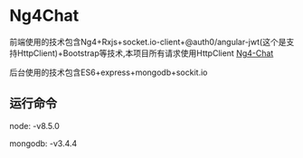 # Ng4Chat

前端使用的技术包含Ng4+Rxjs+socket.io-client+@auth0/angular-jwt(这个是支持HttpClient)+Bootstrap等技术,本项目所有请求使用HttpClient <a href="https://github.com/huazai128/ng4-chat">Ng4-Chat</a>

后台使用的技术包含ES6+express+mongodb+sockit.io

## 运行命令

node: -v8.5.0

mongodb: -v3.4.4